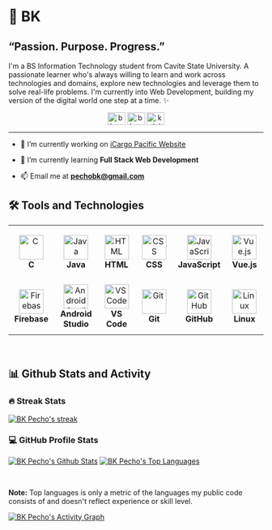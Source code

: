 # 🌃 BK
<h2>“Passion. Purpose. Progress.”</h2> 

I'm a BS Information Technology student from Cavite State University. A passionate learner who's always willing to learn and work across technologies and domains, explore new technologies and leverage them to solve real-life problems. I'm currently into Web Development, building my version of the digital world one step at a time. ✨
<p align="center">
 <a href="https://linkedin.com/in/bkpecho" target="blank"><img align="center" src="https://cdn.jsdelivr.net/gh/devicons/devicon/icons/linkedin/linkedin-original.svg" alt="bkpecho" height="25" width="35" /></a>
<a href="https://fb.com/bkpecho" target="blank"><img align="center" src="https://cdn.jsdelivr.net/gh/devicons/devicon/icons/facebook/facebook-original.svg" alt="bkpecho" height="25" width="35" /></a>
<a href="https://www.youtube.com/c/kolehiyolo" target="blank"><img align="center" src="https://raw.githubusercontent.com/rahuldkjain/github-profile-readme-generator/master/src/images/icons/Social/youtube.svg" alt="kolehiyolo" height="25" width="35" /></a>
</p>

---
- 🔭 I’m currently working on [iCargo Pacific Website](https://github.com/icargo63/icargo-pacific)

- 🌱 I’m currently learning **Full Stack Web Development**

- 📫 Email me at **pechobk@gmail.com**


<h2>🛠️ Tools and Technologies</h2>
<table>
  <tr>
    <td align="center" height="108" width="108">
      <img src="https://cdn.jsdelivr.net/gh/devicons/devicon/icons/c/c-original.svg" alt="C" width="48px" height="48px" />
      <br />
      <strong>C</strong>
    </td>
    <td align="center" height="108" width="108">
      <img src="https://cdn.jsdelivr.net/gh/devicons/devicon/icons/java/java-original.svg" alt="Java" width="48px" height="48px"  />
       <br />
      <strong>Java</strong>
    </td>
    <td align="center" height="108" width="108">
      <img src="https://cdn.jsdelivr.net/gh/devicons/devicon/icons/html5/html5-plain.svg" alt="HTML" width="48px" height="48px"  />
       <br />
      <strong>HTML</strong>
   </td>
    <td align="center" height="108" width="108">
      <img src="https://cdn.jsdelivr.net/gh/devicons/devicon/icons/css3/css3-plain.svg" alt="CSS" width="48px" height="48px"  />
      <br />
      <strong>CSS</strong> 
   </td>
    <td align="center" height="108" width="108">
      <img src="https://cdn.jsdelivr.net/gh/devicons/devicon/icons/javascript/javascript-plain.svg" alt="JavaScript" width="48px" height="48px"  />
      <br />
      <strong>JavaScript</strong> 
   </td>
    <td align="center" height="108" width="108">
      <img src="https://cdn.jsdelivr.net/gh/devicons/devicon/icons/vuejs/vuejs-original.svg" alt="Vue.js" width="48px" height="48px"  />
      <br />
      <strong>Vue.js</strong> 
   </td>
  </tr>
  <tr>
    <td align="center" height="108" width="108">
      <img src="https://cdn.jsdelivr.net/gh/devicons/devicon/icons/firebase/firebase-plain.svg" alt="Firebase" width="48px" height="48px"  />
      <br />
      <strong>Firebase</strong> 
    </td>
    <td align="center" height="108" width="108">
      <img src="https://cdn.jsdelivr.net/gh/devicons/devicon/icons/androidstudio/androidstudio-original.svg" alt="Android Studio" width="48px" height="48px"  />
   <br />
      <strong>Android</br>Studio</strong>  
   </td>
    <td align="center" height="108" width="108">
      <img src="https://cdn.jsdelivr.net/gh/devicons/devicon/icons/vscode/vscode-original.svg" alt="VS Code" width="48px" height="48px"  />
   <br />
      <strong>VS Code</strong>  
   </td>
    <td align="center" height="108" width="108">
      <img src="https://cdn.jsdelivr.net/gh/devicons/devicon/icons/git/git-original.svg" alt="Git" width="48px" height="48px"  />
   <br />
      <strong>Git</strong>  
   </td>
    <td align="center" height="108" width="108">
      <img src="https://cdn.jsdelivr.net/gh/devicons/devicon/icons/github/github-original.svg" alt="GitHub" width="48px" height="48px"  />
   <br />
      <strong>GitHub</strong>  
   </td>
    <td align="center" height="108" width="108">
      <img src="https://cdn.jsdelivr.net/gh/devicons/devicon/icons/linux/linux-original.svg" alt="Linux" width="48px" height="48px"  />
   <br />
      <strong>Linux</strong>  
   </td>
  </tr>
 </table>
 
&nbsp;

<h2>📊 Github Stats and Activity</h2>

  <h3>🔥 Streak Stats</h3>

  <!-- GitHub Readme Streak Stats - https://github.com/DenverCoder1/github-readme-streak-stats -->
  <p>
    <a href="https://github.com/DenverCoder1/github-readme-streak-stats">
      <img title="🔥 Get streak stats for your profile at git.io/streak-stats" alt="BK Pecho's streak" src="https://streak-stats.demolab.com/?user=bkpecho&theme=monokai-metallian&hide_border=true"/>
    </a>
  </p>

  <h3>💻 GitHub Profile Stats</h3>

  <!-- https://github.com/anuraghazra/github-readme-stats -->

  <a href="https://github.com/anuraghazra/github-readme-stats"><img alt="BK Pecho's Github Stats" src="https://denvercoder1-github-readme-stats.vercel.app/api/?username=bkpecho&show_icons=true&include_all_commits=true&count_private=true&theme=react&hide_border=true&bg_color=1F222E&title_color=F85D7F&icon_color=F8D866" /></a>
  <a href="https://github.com/anuraghazra/github-readme-stats"><img alt="BK Pecho's Top Languages" src="https://github-readme-stats.vercel.app/api/top-langs/?username=bkpecho&langs_count=8&layout=compact&theme=react&hide_border=true&bg_color=1F222E&title_color=F85D7F&icon_color=F8D866&hide=Jupyter%20Notebook" /></a>
 
<br/>

  <b>Note:</b> Top languages is only a metric of the languages my public code consists of and doesn't reflect experience or skill level.
  
  <!-- https://github.com/ashutosh00710/github-readme-activity-graph -->

  <a href="https://github.com/ashutosh00710/github-readme-activity-graph"><img alt="BK Pecho's Activity Graph" src="https://github-readme-activity-graph.cyclic.app/graph/?username=bkpecho&bg_color=1F222E&color=F8D866&line=F85D7F&point=FFFFFF&hide_border=true" /></a>
